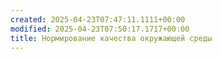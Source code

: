 ```yaml
---
created: 2025-04-23T07:47:11.1111+00:00
modified: 2025-04-23T07:50:17.1717+00:00
title: Нормирование качества окружающей среды
---
```

